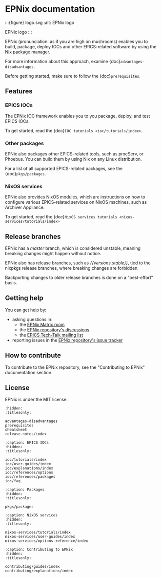 # EPNix documentation

:::{figure} logo.svg
:alt: EPNix logo

EPNix logo
:::

EPNix
(pronunciation: as if you are high on mushrooms)
enables you to build,
package,
deploy IOCs and other EPICS-related software
by using the [Nix] package manager.

For more information about this approach,
examine {doc}`advantages-disadvantages`.

Before getting started,
make sure to follow the {doc}`prerequisites`.

## Features

### EPICS IOCs

The EPNix IOC framework enables you to you package,
deploy,
and test EPICS IOCs.

To get started,
read the {doc}`IOC tutorials <ioc/tutorials/index>`.

### Other packages

EPNix also packages other EPICS-related tools, such as procServ, or Phoebus.
You can build them by using Nix on any Linux distribution.

For a list of all supported EPICS-related packages, see the {doc}`pkgs/packages`.

### NixOS services

EPNix also provides NixOS modules,
which are instructions
on how to configure various EPICS-related services
on NixOS machines,
such as Archiver Appliance.

To get started,
read the {doc}`NixOS services tutorials <nixos-services/tutorials/index>`

## Release branches

EPNix has a *master* branch,
which is considered unstable,
meaning breaking changes might happen without notice.

EPNix also has release branches,
such as *{{versions.stable}}*,
tied to the nixpkgs release branches,
where breaking changes are forbidden.

Backporting changes to older release branches is done on a "best-effort" basis.

## Getting help

You can get help by:

-   asking questions in:
    -   the [EPNix Matrix room]
    -   the [EPNix repository's discussions]
    -   the [EPICS Tech-Talk mailing list]
-   reporting issues in the [EPNix repository's issue tracker]

## How to contribute

To contribute to the EPNix repository,
see the "Contributing to EPNix" documentation section.

## License

EPNix is under the MIT license.

```{toctree}
:hidden:
:titlesonly:

advantages-disadvantages
prerequisites
cheatsheet
release-notes/index
```

```{toctree}
:caption: EPICS IOCs
:hidden:
:titlesonly:

ioc/tutorials/index
ioc/user-guides/index
ioc/explanations/index
ioc/references/options
ioc/references/packages
ioc/faq
```

```{toctree}
:caption: Packages
:hidden:
:titlesonly:

pkgs/packages
```

```{toctree}
:caption: NixOS services
:hidden:
:titlesonly:

nixos-services/tutorials/index
nixos-services/user-guides/index
nixos-services/options-reference/index
```

```{toctree}
:caption: Contributing to EPNix
:hidden:
:titlesonly:

contributing/guides/index
contributing/explanations/index
```

[Nix]: https://nixos.org/guides/how-nix-works/
[EPNix Matrix room]: https://matrix.to/#/#epnix:epics-controls.org
[EPNix repository's discussions]: https://github.com/epics-extensions/EPNix/discussions
[EPICS Tech-Talk mailing list]: https://epics.anl.gov/tech-talk/
[EPNix repository's issue tracker]: https://github.com/epics-extensions/EPNix/issues

